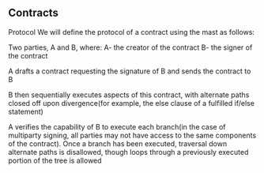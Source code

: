 Contracts
---------

Protocol
We will define the protocol of a contract using the mast as follows:

Two parties, A and B, where:
A- the creator of the contract
B- the signer of the contract

A drafts a contract requesting the signature of B and sends the contract to B

B then sequentially executes aspects of this contract, with alternate paths closed off upon divergence(for example, the else clause of a fulfilled if/else statement)

A verifies the capability of B to execute each branch(in the case of multiparty signing, all parties may not have access to the same components of the contract). Once a branch has been executed, traversal down alternate paths is disallowed, though loops through a previously executed portion of the tree is allowed 
